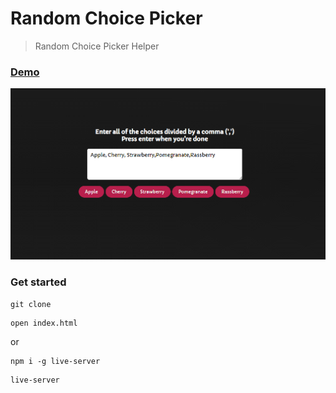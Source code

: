 # Random Choice Picker

> Random Choice Picker Helper

### [Demo](http://random-choice-picher-ab.surge.sh/)
[![IMAGE ALT TEXT HERE](./uploads/screen.png)](https://skr.sh/v5hhqyY73a1?a)

### Get started

```shell script
git clone
```
```shell script
open index.html
```
or
```shell script
npm i -g live-server
```
```shell script
live-server
```
